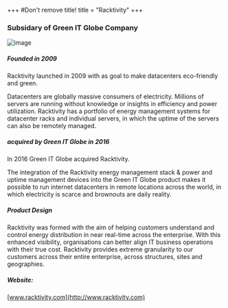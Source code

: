 +++
#Don't remove title!
title = "Racktivity"
+++
### Subsidary of Green IT Globe Company

![image](img/racktivity_logo.png)

##### Founded in 2009

Racktivity launched in 2009 with as goal to make datacenters eco-friendly and green. 

Datacenters are globally massive consumers of electricity. Millions of servers are running without knowledge or insights in efficiency and power utilization. Racktivity has a portfolio of energy management systems for datacenter racks and individual servers, in which the uptime of the servers can also be remotely managed.

##### acquired by Green IT Globe in 2016

In 2016 Green IT Globe acquired Racktivity. 

The integration of the Racktivity energy management stack & power and uptime management devices into the Green IT Globe product makes it possible to run internet datacenters in remote locations across the world, in which electricity is scarce and brownouts are daily reality.

##### Product Design

Racktivity was formed with the aim of helping customers understand and control energy distribution in near real-time across the enterprise. With this enhanced visibility, organisations can better align IT business operations with their true cost. Racktivity provides extreme granularity to our customers across their entire enterprise, across structures, sites and geographies.

##### Website:

[www.racktivity.com](http://www.racktivity.com)

